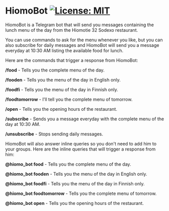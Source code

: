 # HiomoBot [![License: MIT](https://img.shields.io/badge/License-MIT-blue.svg)](https://opensource.org/licenses/MIT)

HiomoBot is a Telegram bot that will send you messages containing the lunch menu of the day from the Hiomotie 32 Sodexo restaurant.

You can use commands to ask for the menu whenever you like, but you can also subscribe for daily messages and HiomoBot will send you a message everyday at 10:30 AM listing the available food for lunch.

Here are the commands that trigger a response from HiomoBot:

**/food** - Tells you the complete menu of the day.

**/fooden** - Tells you the menu of the day in English only.

**/foodfi** - Tells you the menu of the day in Finnish only.

**/foodtomorrow** - I'll tell you the complete menu of tomorrow.

**/open** - Tells you the opening hours of the restaurant.

**/subscribe** - Sends you a message everyday with the complete menu of the day at 10:30 AM.

**/unsubscribe** - Stops sending daily messages.

HiomoBot will also answer inline queries so you don't need to add him to your groups. Here are the inline queries that will trigger a response from him:

**@hiomo_bot food** - Tells you the complete menu of the day.

**@hiomo_bot fooden** - Tells you the menu of the day in English only.

**@hiomo_bot foodfi** - Tells you the menu of the day in Finnish only.

**@hiomo_bot foodtomorrow** - Tells you the complete menu of tomorrow.

**@hiomo_bot open** - Tells you the opening hours of the restaurant.
